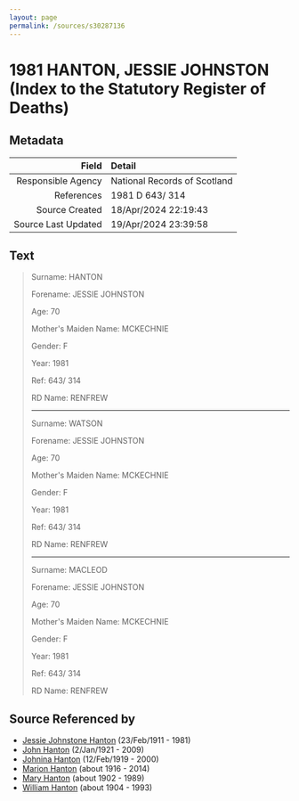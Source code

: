 ```yaml
---
layout: page
permalink: /sources/s30287136
---
```


# 1981 HANTON, JESSIE JOHNSTON (Index to the Statutory Register of Deaths)

## Metadata
Field | Detail
---:|:---
Responsible Agency | National Records of Scotland
References | 1981 D 643/ 314
Source Created | 18/Apr/2024 22:19:43
Source Last Updated | 19/Apr/2024 23:39:58

## Text

> Surname: HANTON
>
> Forename: JESSIE JOHNSTON
>
> Age: 70
>
> Mother's Maiden Name: MCKECHNIE
>
> Gender: F
>
> Year: 1981
>
> Ref: 643/ 314
>
> RD Name: RENFREW
>
> ---
>
> Surname: WATSON
>
> Forename: JESSIE JOHNSTON
>
> Age: 70
>
> Mother's Maiden Name: MCKECHNIE
>
> Gender: F
>
> Year: 1981
>
> Ref: 643/ 314
>
> RD Name: RENFREW
>
> ---
>
> Surname: MACLEOD
>
> Forename: JESSIE JOHNSTON
>
> Age: 70
>
> Mother's Maiden Name: MCKECHNIE
>
> Gender: F
>
> Year: 1981
>
> Ref: 643/ 314
>
> RD Name: RENFREW
>

## Source Referenced by

* [Jessie Johnstone Hanton](../people/@56011610@-jessie-johnstone-hanton-b1911-2-23-d1981.md) (23/Feb/1911 - 1981)
* [John Hanton](../people/@30651959@-john-hanton-b1921-1-2-d2009.md) (2/Jan/1921 - 2009)
* [Johnina Hanton](../people/@68592798@-johnina-hanton-b1919-2-12-d2000.md) (12/Feb/1919 - 2000)
* [Marion Hanton](../people/@27083581@-marion-hanton-b1916-d2014.md) (about 1916 - 2014)
* [Mary Hanton](../people/@24857040@-mary-hanton-b1902-d1989.md) (about 1902 - 1989)
* [William Hanton](../people/@19187808@-william-hanton-b1904-d1993.md) (about 1904 - 1993)
